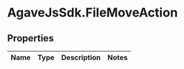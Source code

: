 # AgaveJsSdk.FileMoveAction

## Properties
Name | Type | Description | Notes
------------ | ------------- | ------------- | -------------


